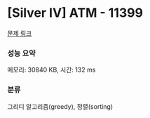 # [Silver IV] ATM - 11399 

[문제 링크](https://www.acmicpc.net/problem/11399) 

### 성능 요약

메모리: 30840 KB, 시간: 132 ms

### 분류

그리디 알고리즘(greedy), 정렬(sorting)

